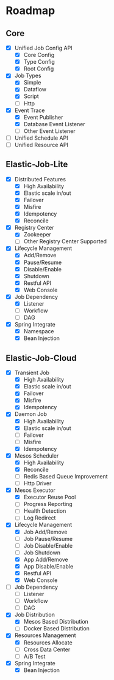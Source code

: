 # Roadmap

## Core
- [x] Unified Job Config API
    - [x] Core Config
    - [x] Type Config
    - [x] Root Config
- [x] Job Types
    - [x] Simple
    - [x] Dataflow
    - [x] Script
    - [ ] Http
- [x] Event Trace
    - [x] Event Publisher
    - [x] Database Event Listener
    - [ ] Other Event Listener
- [ ] Unified Schedule API
- [ ] Unified Resource API

## Elastic-Job-Lite
- [x] Distributed Features
    - [x] High Availability
    - [x] Elastic scale in/out
    - [x] Failover
    - [x] Misfire
    - [x] Idempotency
    - [x] Reconcile
- [x] Registry Center
    - [x] Zookeeper
    - [ ] Other Registry Center Supported
- [x] Lifecycle Management
    - [x] Add/Remove
    - [x] Pause/Resume
    - [x] Disable/Enable
    - [x] Shutdown
    - [x] Restful API
    - [x] Web Console
- [x] Job Dependency
    - [x] Listener
    - [ ] Workflow
    - [ ] DAG
- [x] Spring Integrate
    - [x] Namespace
    - [x] Bean Injection

## Elastic-Job-Cloud
- [x] Transient Job
    - [x] High Availability
    - [x] Elastic scale in/out
    - [x] Failover
    - [x] Misfire
    - [x] Idempotency
- [x] Daemon Job
    - [x] High Availability
    - [x] Elastic scale in/out
    - [ ] Failover
    - [ ] Misfire
    - [x] Idempotency
- [x] Mesos Scheduler
    - [x] High Availability
    - [x] Reconcile
    - [ ] Redis Based Queue Improvement
    - [ ] Http Driver
- [x] Mesos Executor
    - [x] Executor Reuse Pool
    - [ ] Progress Reporting
    - [ ] Health Detection
    - [ ] Log Redirect
- [x] Lifecycle Management
    - [x] Job Add/Remove
    - [ ] Job Pause/Resume
    - [ ] Job Disable/Enable
    - [ ] Job Shutdown
    - [x] App Add/Remove
    - [x] App Disable/Enable
    - [x] Restful API
    - [x] Web Console
- [ ] Job Dependency
    - [ ] Listener
    - [ ] Workflow
    - [ ] DAG
- [x] Job Distribution
    - [x] Mesos Based Distribution
    - [ ] Docker Based Distribution
- [x] Resources Management
    - [x] Resources Allocate
    - [ ] Cross Data Center
    - [ ] A/B Test
- [x] Spring Integrate
    - [x] Bean Injection
